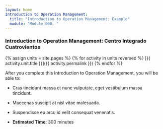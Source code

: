 ```yaml
---
layout: home
Introduction to Operation Management:
  title: "Introduction to Operation Management: Example"
  module: "Module 000: "
---
```


### Introduction to Operation Management: Centro Integrado Cuatrovientos

{% assign units = site.pages  %}
{% for activity in units reversed   %}
[{{ activity.unit.title }}]({{ activity.permalink }})
{% endfor %}


After you complete this Introduction to Operation Management, you will be able to:
- Cras tincidunt massa et nunc vulputate, eget vestibulum massa tincidunt.
- Maecenas suscipit at nisl vitae malesuada.
- Suspendisse eu arcu id velit consequat venenatis.

- **Estimated Time**: 300 minutes

